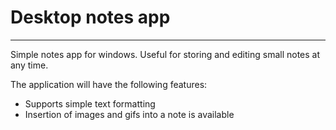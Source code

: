 # Desktop notes app

---

Simple notes app for windows. Useful for storing and editing small notes at any time.

The application will have the following features:
- Supports simple text formatting
- Insertion of images and gifs into a note is available